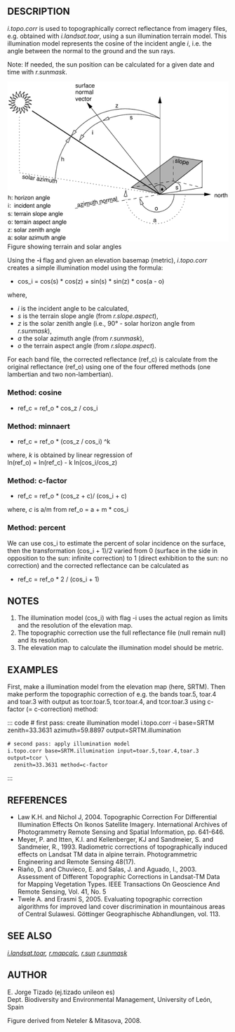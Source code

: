 ## DESCRIPTION

*i.topo.corr* is used to topographically correct reflectance from
imagery files, e.g. obtained with *i.landsat.toar*, using a sun
illumination terrain model. This illumination model represents the
cosine of the incident angle *i*, i.e. the angle between the normal to
the ground and the sun rays.

Note: If needed, the sun position can be calculated for a given date and
time with *r.sunmask*.

![Figure showing terrain and solar angles](i_topo_corr_angles.png)\
Figure showing terrain and solar angles

Using the **-i** flag and given an elevation basemap (metric),
*i.topo.corr* creates a simple illumination model using the formula:

-   cos_i = cos(s) \* cos(z) + sin(s) \* sin(z) \* cos(a - o)

where,

-   *i* is the incident angle to be calculated,
-   *s* is the terrain slope angle (from *r.slope.aspect*),
-   *z* is the solar zenith angle (i.e., 90° - solar horizon angle from
    *r.sunmask*),
-   *a* the solar azimuth angle (from *r.sunmask*),
-   *o* the terrain aspect angle (from *r.slope.aspect*).

For each band file, the corrected reflectance (ref_c) is calculate from
the original reflectance (ref_o) using one of the four offered methods
(one lambertian and two non-lambertian).

### Method: cosine

-   ref_c = ref_o \* cos_z / cos_i

### Method: minnaert

-   ref_c = ref_o \* (cos_z / cos_i) \^k

where, *k* is obtained by linear regression of\
ln(ref_o) = ln(ref_c) - k ln(cos_i/cos_z)

### Method: c-factor

-   ref_c = ref_o \* (cos_z + c)/ (cos_i + c)

where, *c* is a/m from ref_o = a + m \* cos_i

### Method: percent

We can use cos_i to estimate the percent of solar incidence on the
surface, then the transformation (cos_i + 1)/2 varied from 0 (surface in
the side in opposition to the sun: infinite correction) to 1 (direct
exhibition to the sun: no correction) and the corrected reflectance can
be calculated as

-   ref_c = ref_o \* 2 / (cos_i + 1)

## NOTES

1.  The illumination model (cos_i) with flag -i uses the actual region
    as limits and the resolution of the elevation map.
2.  The topographic correction use the full reflectance file (null
    remain null) and its resolution.
3.  The elevation map to calculate the illumination model should be
    metric.

## EXAMPLES

First, make a illumination model from the elevation map (here, SRTM).
Then make perform the topographic correction of e.g. the bands toar.5,
toar.4 and toar.3 with output as tcor.toar.5, tcor.toar.4, and
tcor.toar.3 using c-factor (= c-correction) method:

::: code
    # first pass: create illumination model
    i.topo.corr -i base=SRTM zenith=33.3631 azimuth=59.8897 output=SRTM.illumination

    # second pass: apply illumination model
    i.topo.corr base=SRTM.illumination input=toar.5,toar.4,toar.3 output=tcor \
      zenith=33.3631 method=c-factor
:::

## REFERENCES

-   Law K.H. and Nichol J, 2004. Topographic Correction For Differential
    Illumination Effects On Ikonos Satellite Imagery. International
    Archives of Photogrammetry Remote Sensing and Spatial Information,
    pp. 641-646.
-   Meyer, P. and Itten, K.I. and Kellenberger, KJ and Sandmeier, S. and
    Sandmeier, R., 1993. Radiometric corrections of topographically
    induced effects on Landsat TM data in alpine terrain.
    Photogrammetric Engineering and Remote Sensing 48(17).
-   Riaño, D. and Chuvieco, E. and Salas, J. and Aguado, I., 2003.
    Assessment of Different Topographic Corrections in Landsat-TM Data
    for Mapping Vegetation Types. IEEE Transactions On Geoscience And
    Remote Sensing, Vol. 41, No. 5
-   Twele A. and Erasmi S, 2005. Evaluating topographic correction
    algorithms for improved land cover discrimination in mountainous
    areas of Central Sulawesi. Göttinger Geographische Abhandlungen,
    vol. 113.

## SEE ALSO

*[i.landsat.toar](i.landsat.toar.html), [r.mapcalc](r.mapcalc.html),
[r.sun](r.sun.html) [r.sunmask](r.sunmask.html)*

## AUTHOR

E. Jorge Tizado (ej.tizado unileon es)\
Dept. Biodiversity and Environmental Management, University of León,
Spain

Figure derived from Neteler & Mitasova, 2008.
